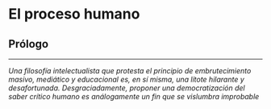# El proceso humano

## Prólogo

___

*Una filosofía intelectualista que protesta el principio de embrutecimiento masivo, mediático y educacional es, en sí misma, una lítote hilarante y desafortunada. Desgraciadamente, proponer una democratización del saber crítico humano es análogamente un fin que se vislumbra improbable*

